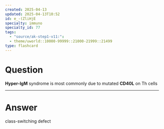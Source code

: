 ```yaml
---
created: 2025-04-13
updated: 2025-04-13T10:52
id: e_-(ZliHjE
specialty: immuno
specialty_id: 77
tags:
  - "source/ak-step1-v11:": 
  - theme/uworld::10000-99999::21000-21999::21499
type: flashcard
---
```


# Question
**Hyper-IgM** syndrome is most commonly due to mutated **CD40L** on Th cells

---

# Answer
class-switching defect